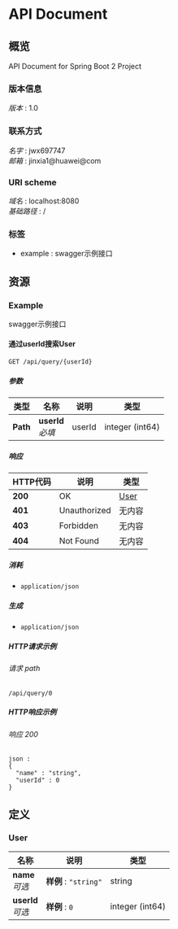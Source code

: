 # API Document


<a name="overview"></a>
## 概览
API Document for Spring Boot 2 Project


### 版本信息
*版本* : 1.0


### 联系方式
*名字* : jwx697747  
*邮箱* : jinxia1@huawei@com


### URI scheme
*域名* : localhost:8080  
*基础路径* : /


### 标签

* example : swagger示例接口




<a name="paths"></a>
## 资源

<a name="example_resource"></a>
### Example
swagger示例接口


<a name="queryusingget"></a>
#### 通过userId搜索User
```
GET /api/query/{userId}
```


##### 参数

|类型|名称|说明|类型|
|---|---|---|---|
|**Path**|**userId**  <br>*必填*|userId|integer (int64)|


##### 响应

|HTTP代码|说明|类型|
|---|---|---|
|**200**|OK|[User](#user)|
|**401**|Unauthorized|无内容|
|**403**|Forbidden|无内容|
|**404**|Not Found|无内容|


##### 消耗

* `application/json`


##### 生成

* `application/json`


##### HTTP请求示例

###### 请求 path
```
/api/query/0
```


##### HTTP响应示例

###### 响应 200
```
json :
{
  "name" : "string",
  "userId" : 0
}
```




<a name="definitions"></a>
## 定义

<a name="user"></a>
### User

|名称|说明|类型|
|---|---|---|
|**name**  <br>*可选*|**样例** : `"string"`|string|
|**userId**  <br>*可选*|**样例** : `0`|integer (int64)|





